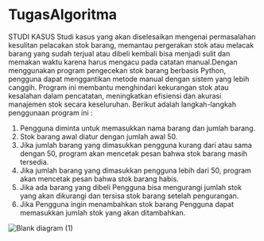 # TugasAlgoritma
STUDI KASUS
Studi kasus yang akan diselesaikan mengenai permasalahan kesulitan pelacakan stok barang, memantau pergerakan stok atau melacak barang yang sudah terjual atau dibeli kembali bisa menjadi sulit dan memakan waktu karena harus mengacu pada catatan manual.Dengan menggunakan program pengecekan stok barang berbasis Python, pengguna dapat menggantikan metode manual dengan sistem yang lebih canggih. Program ini membantu menghindari kekurangan stok atau kesalahan dalam pencatatan, meningkatkan efisiensi dan akurasi manajemen stok secara keseluruhan.
Berikut adalah langkah-langkah penggunaan program ini :
1. Pengguna diminta untuk memasukkan nama barang dan jumlah barang.
2. Stok barang awal diatur dengan jumlah awal 50.
3. Jika jumlah barang yang dimasukkan pengguna kurang dari atau sama dengan 50, program akan mencetak pesan bahwa stok barang masih tersedia.
4. Jika jumlah barang yang dimasukkan pengguna lebih dari 50, program akan mencetak pesan bahwa stok barang habis.
5. Jika ada barang yang dibeli Pengguna bisa mengurangi jumlah stok yang akan dikurangi dan tersisa stok barang setelah pengurangan.
6. Jika Pengguna ingin menambahkan stok barang Pengguna dapat memasukkan jumlah stok yang akan ditambahkan.

![Blank diagram (1)](https://github.com/salwaekaafianii/TugasAlgoritma/assets/149504774/65ebf355-81a0-4a78-98fe-28ec40f55426)
